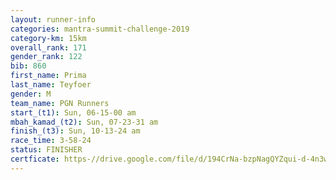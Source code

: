 ```yaml
---
layout: runner-info 
categories: mantra-summit-challenge-2019 
category-km: 15km 
overall_rank: 171
gender_rank: 122
bib: 860
first_name: Prima
last_name: Teyfoer
gender: M
team_name: PGN Runners
start_(t1): Sun, 06-15-00 am
mbah_kamad_(t2): Sun, 07-23-31 am
finish_(t3): Sun, 10-13-24 am
race_time: 3-58-24
status: FINISHER
certficate: https-//drive.google.com/file/d/194CrNa-bzpNagQYZqui-d-4n3wUAgj_X/view?usp=sharing
---
```

